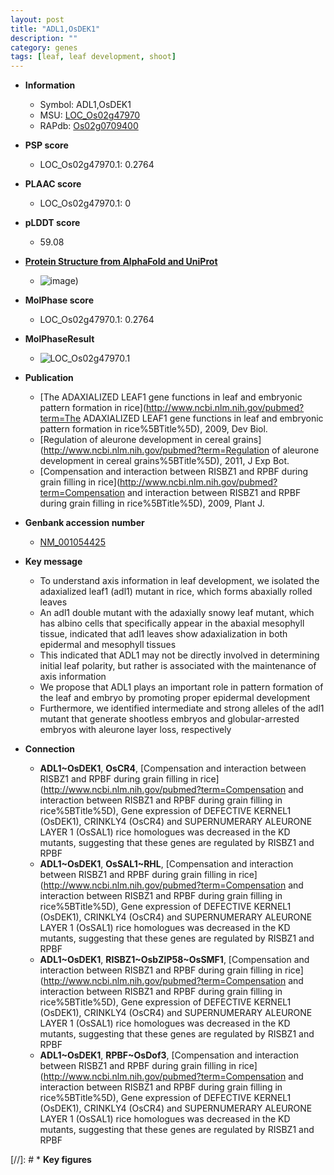 ```yaml
---
layout: post
title: "ADL1,OsDEK1"
description: ""
category: genes
tags: [leaf, leaf development, shoot]
---
```


* **Information**  
    + Symbol: ADL1,OsDEK1  
    + MSU: [LOC_Os02g47970](http://rice.plantbiology.msu.edu/cgi-bin/ORF_infopage.cgi?orf=LOC_Os02g47970)  
    + RAPdb: [Os02g0709400](http://rapdb.dna.affrc.go.jp/viewer/gbrowse_details/irgsp1?name=Os02g0709400)  

* **PSP score**  
    + LOC_Os02g47970.1: 0.2764 

* **PLAAC score**  
    + LOC_Os02g47970.1: 0 

* **pLDDT score**
    + 59.08

* **[Protein Structure from AlphaFold and UniProt](https://www.uniprot.org/uniprotkb/Q6ZFZ4/entry#structure)**
    + ![image](https://ricepsp.github.io/images/Q6/AF-Q6ZFZ4-F1.png))

* **MolPhase score**
    + LOC_Os02g47970.1: 0.2764

* **MolPhaseResult**
    + ![LOC_Os02g47970.1](https://ricepsp.github.io/pictures/LOC_Os02g/LOC_Os02g47970.1.png)

* **Publication**  
    + [The ADAXIALIZED LEAF1 gene functions in leaf and embryonic pattern formation in rice](http://www.ncbi.nlm.nih.gov/pubmed?term=The ADAXIALIZED LEAF1 gene functions in leaf and embryonic pattern formation in rice%5BTitle%5D), 2009, Dev Biol.
    + [Regulation of aleurone development in cereal grains](http://www.ncbi.nlm.nih.gov/pubmed?term=Regulation of aleurone development in cereal grains%5BTitle%5D), 2011, J Exp Bot.
    + [Compensation and interaction between RISBZ1 and RPBF during grain filling in rice](http://www.ncbi.nlm.nih.gov/pubmed?term=Compensation and interaction between RISBZ1 and RPBF during grain filling in rice%5BTitle%5D), 2009, Plant J.

* **Genbank accession number**  
    + [NM_001054425](http://www.ncbi.nlm.nih.gov/nuccore/NM_001054425)

* **Key message**  
    + To understand axis information in leaf development, we isolated the adaxialized leaf1 (adl1) mutant in rice, which forms abaxially rolled leaves
    + An adl1 double mutant with the adaxially snowy leaf mutant, which has albino cells that specifically appear in the abaxial mesophyll tissue, indicated that adl1 leaves show adaxialization in both epidermal and mesophyll tissues
    + This indicated that ADL1 may not be directly involved in determining initial leaf polarity, but rather is associated with the maintenance of axis information
    + We propose that ADL1 plays an important role in pattern formation of the leaf and embryo by promoting proper epidermal development
    + Furthermore, we identified intermediate and strong alleles of the adl1 mutant that generate shootless embryos and globular-arrested embryos with aleurone layer loss, respectively

* **Connection**  
    + __ADL1~OsDEK1__, __OsCR4__, [Compensation and interaction between RISBZ1 and RPBF during grain filling in rice](http://www.ncbi.nlm.nih.gov/pubmed?term=Compensation and interaction between RISBZ1 and RPBF during grain filling in rice%5BTitle%5D), Gene expression of DEFECTIVE KERNEL1 (OsDEK1), CRINKLY4 (OsCR4) and SUPERNUMERARY ALEURONE LAYER 1 (OsSAL1) rice homologues was decreased in the KD mutants, suggesting that these genes are regulated by RISBZ1 and RPBF
    + __ADL1~OsDEK1__, __OsSAL1~RHL__, [Compensation and interaction between RISBZ1 and RPBF during grain filling in rice](http://www.ncbi.nlm.nih.gov/pubmed?term=Compensation and interaction between RISBZ1 and RPBF during grain filling in rice%5BTitle%5D), Gene expression of DEFECTIVE KERNEL1 (OsDEK1), CRINKLY4 (OsCR4) and SUPERNUMERARY ALEURONE LAYER 1 (OsSAL1) rice homologues was decreased in the KD mutants, suggesting that these genes are regulated by RISBZ1 and RPBF
    + __ADL1~OsDEK1__, __RISBZ1~OsbZIP58~OsSMF1__, [Compensation and interaction between RISBZ1 and RPBF during grain filling in rice](http://www.ncbi.nlm.nih.gov/pubmed?term=Compensation and interaction between RISBZ1 and RPBF during grain filling in rice%5BTitle%5D), Gene expression of DEFECTIVE KERNEL1 (OsDEK1), CRINKLY4 (OsCR4) and SUPERNUMERARY ALEURONE LAYER 1 (OsSAL1) rice homologues was decreased in the KD mutants, suggesting that these genes are regulated by RISBZ1 and RPBF
    + __ADL1~OsDEK1__, __RPBF~OsDof3__, [Compensation and interaction between RISBZ1 and RPBF during grain filling in rice](http://www.ncbi.nlm.nih.gov/pubmed?term=Compensation and interaction between RISBZ1 and RPBF during grain filling in rice%5BTitle%5D), Gene expression of DEFECTIVE KERNEL1 (OsDEK1), CRINKLY4 (OsCR4) and SUPERNUMERARY ALEURONE LAYER 1 (OsSAL1) rice homologues was decreased in the KD mutants, suggesting that these genes are regulated by RISBZ1 and RPBF

[//]: # * **Key figures**  


